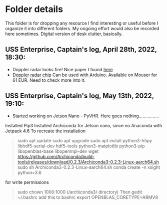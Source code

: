 # Folder details

This folder is for dropping any resource I find interesting or useful before I organize it into different folders. My ongoing effort would also be recorded here sometimes. Digital version of desk clutter, basically.

## USS Enterprise, Captain's log, April 28th, 2022, 18:30: 
- Doppler radar looks fire! Nice paper I found [here](A_Review_on_Recent_Advances_in_Doppler_Radar_Sensors_for_Noncontact_Healthcare_Monitoring.pdf)
- [Doppler radar chip](https://www.seeedstudio.com/Grove-Doppler-Radar-BGT24LTR11-p-4572.html) Can be used with Arduino. Available on Mouser for 61 EUR. Need to check more into it. 

## USS Enterprise, Captain's log, May 13th, 2022, 19:10: 
- Started working on Jetson Nano - PyVHR. Here goes nothing................

Installed Pip3
Installed Archiconda for Jetson nano, since no Anaconda with Jetpack 4.6
To recreate the installation
> sudo apt update
> sudo apt upgrade
> sudo apt install python3-h5py libhdf5-serial-dev hdf5-tools python3-matplotlib python3-pip libopenblas-base libopenmpi-dev
> wget https://github.com/Archiconda/build-tools/releases/download/0.2.3/Archiconda3-0.2.3-Linux-aarch64.sh
> sudo sh Archiconda3-0.2.3-Linux-aarch64.sh
> conda create -n xsight python=3.6

for write permissions
> sudo chown 1000:1000 (/archiconda3/ directory)
Then
> gedit ~/.bashrc
add this to bashrc
> export OPENBLAS_CORETYPE=ARMV8
